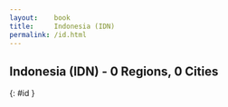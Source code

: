 ```yaml
---
layout:    book
title:     Indonesia (IDN)
permalink: /id.html
---
```


## Indonesia (IDN) - 0 Regions, 0 Cities
{: #id }






 
